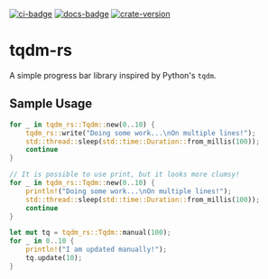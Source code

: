[![ci-badge]][ci] [![docs-badge]][docs] [![crate-version]][crate-link]

# tqdm-rs

A simple progress bar library inspired by Python's `tqdm`.

## Sample Usage
```rust
for _ in tqdm_rs::Tqdm::new(0..10) {
    tqdm_rs::write("Doing some work...\nOn multiple lines!");
    std::thread::sleep(std::time::Duration::from_millis(100));
    continue
}

// It is possible to use print, but it looks more clumsy!
for _ in tqdm_rs::Tqdm::new(0..10) {
    println!("Doing some work...\nOn multiple lines!");
    std::thread::sleep(std::time::Duration::from_millis(100));
    continue
}

let mut tq = tqdm_rs::Tqdm::manual(100);
for _ in 0..10 {
    println!("I am updated manually!");
    tq.update(10);
}
```

[ci]: https://github.com/Elinvynia/tqdm-rs/actions?query=workflow%3ARust
[ci-badge]: https://img.shields.io/github/workflow/status/Elinvynia/tqdm-rs/Rust/master?style=flat-square
[docs]: https://docs.rs/tqdm-rs
[docs-badge]: https://img.shields.io/badge/docs-online-5023dd.svg?style=flat-square
[crate-link]: https://crates.io/crates/tqdm-rs
[crate-version]: https://img.shields.io/crates/v/tqdm-rs.svg?style=flat-square
